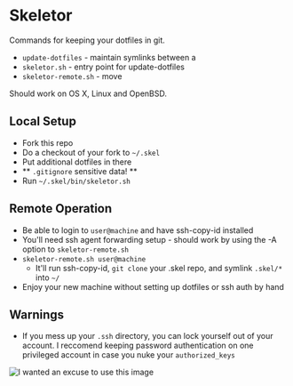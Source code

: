 # Skeletor

Commands for keeping your dotfiles in git.
- `update-dotfiles` - maintain symlinks between a 
- `skeletor.sh` - entry point for update-dotfiles
- `skeletor-remote.sh` - move 

Should work on OS X, Linux and OpenBSD.

## Local Setup

- Fork this repo
- Do a checkout of your fork to `~/.skel`
- Put additional dotfiles in there
- ** `.gitignore` sensitive data! **
- Run `~/.skel/bin/skeletor.sh`

## Remote Operation
- Be able to login to `user@machine` and have ssh-copy-id installed
- You'll need ssh agent forwarding setup - should work by using the -A option to `skeletor-remote.sh`
- `skeletor-remote.sh user@machine`
  - It'll run ssh-copy-id, `git clone` your .skel repo, and symlink `.skel/*` into `~/`
- Enjoy your new machine without setting up dotfiles or ssh auth by hand

## Warnings
- If you mess up your `.ssh` directory, you can lock yourself out of your account. I reccomend keeping password authentication on one privileged account in case you nuke your `authorized_keys`
<img alt="I wanted an excuse to use this image" src="http://www.he-manreviewed.com/wp-content/uploads/2014/04/245-20-7-Years-Bad-Luck-Gif.gif">
